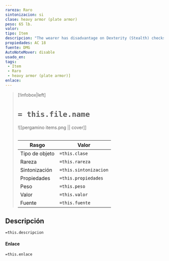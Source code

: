 ```yaml
---
rareza: Raro
sintonizacion: si
clase: heavy armor (plate armor)
peso: 65 lb.
valor: 
tipo: Item
descripcion: "The wearer has disadvantage on Dexterity (Stealth) checks.If the wearer has a Strength score lower than 15, their speed is reduced by 10 feet.Multiple variations of this item exist, as listed below:Armor of Vulnerability (Bludgeoning)Armor of Vulnerability (Piercing)Armor of Vulnerability (Slashing)"
propiedades: AC 18
fuente: DMG
AutoNoteMover: disable
usado_en:  
tags: 
 - Item
 - Raro
 - heavy armor (plate armor)]
enlace: 
---
```


> [!infobox|left]
>  # `= this.file.name`
> ![[pergamino items.png || cover]]
> ######   
> |Rasgo | Valor |
> | --- | --- |
> | Tipo de objeto| `=this.clase`|
>  | Rareza| `=this.rareza`|
> | Sintonización | `=this.sintonizacion` |
> | Propiedades | `=this.propiedades` |
>  | Peso | `=this.peso` |
> | Valor | `=this.valor` |
> | Fuente | `=this.fuente` |


## Descripción
`=this.descripcion`

#### Enlace
`=this.enlace`